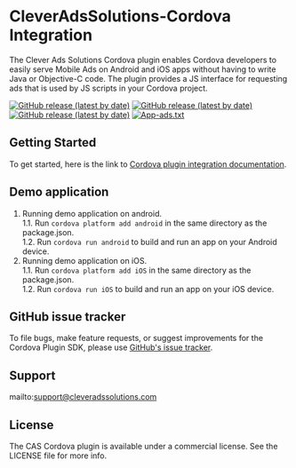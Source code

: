 # CleverAdsSolutions-Cordova Integration
The Clever Ads Solutions Cordova plugin enables Cordova developers to easily serve Mobile Ads on Android and iOS apps without having to write Java or Objective-C code. The plugin provides a JS interface for requesting ads that is used by JS scripts in your Cordova project.

[![GitHub release (latest by date)](https://img.shields.io/npm/v/@cleveradssolutions/cas.cordova.base?label=CAS%20Cordova)](https://github.com/cleveradssolutions/CAS-Cordova)
[![GitHub release (latest by date)](https://img.shields.io/github/v/release/CleverAdsSolutions/CAS-Android?label=CAS%20Android)](https://github.com/cleveradssolutions/CAS-Android)
[![GitHub release (latest by date)](https://img.shields.io/github/v/release/CleverAdsSolutions/CAS-iOS?label=CAS%20iOS)](https://github.com/cleveradssolutions/CAS-iOS)
[![App-ads.txt](https://img.shields.io/endpoint?url=https://raw.githubusercontent.com/cleveradssolutions/App-ads.txt/master/Shield.json)](https://github.com/cleveradssolutions/App-ads.txt)

## Getting Started
To get started, here is the link to [Cordova plugin integration documentation](https://github.com/cleveradssolutions/CAS-Cordova/wiki).

## Demo application

1. Running demo application on android.    
    1.1. Run  `cordova platform add android` in the same directory as the package.json.     
    1.2. Run  `cordova run android` to build and run an app on your Android device.      
2. Running demo application on iOS.    
    1.1. Run  `cordova platform add iOS` in the same directory as the package.json.      
    1.2. Run  `cordova run iOS` to build and run an app on your iOS device.     

## GitHub issue tracker
To file bugs, make feature requests, or suggest improvements for the Cordova Plugin SDK, please use [GitHub's issue tracker](https://github.com/cleveradssolutions/CAS-Cordova/issues).

## Support
mailto:support@cleveradssolutions.com

## License
The CAS Cordova plugin is available under a commercial license. See the LICENSE file for more info.

